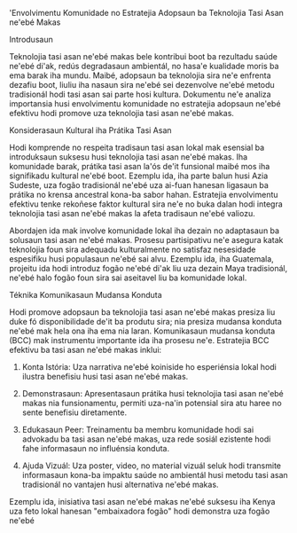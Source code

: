 'Envolvimentu Komunidade no Estratejia Adopsaun ba Teknolojia Tasi Asan ne'ebé Makas

Introdusaun

Teknolojia tasi asan ne'ebé makas bele kontribui boot ba rezultadu saúde ne'ebé di'ak, redús degradasaun ambientál, no hasa'e kualidade moris ba ema barak iha mundu. Maibé, adopsaun ba teknolojia sira ne'e enfrenta dezafiu boot, liuliu iha nasaun sira ne'ebé sei dezenvolve ne'ebé metodu tradisionál hodi tasi asan sai parte hosi kultura. Dokumentu ne'e analiza importansia husi envolvimentu komunidade no estratejia adopsaun ne'ebé efektivu hodi promove uza teknolojia tasi asan ne'ebé makas.

Konsiderasaun Kultural iha Prátika Tasi Asan

Hodi komprende no respeita tradisaun tasi asan lokal mak esensial ba introduksaun suksesu husi teknolojia tasi asan ne'ebé makas. Iha komunidade barak, prátika tasi asan la'ós de'it funsional maibé mos iha signifikadu kultural ne'ebé boot. Ezemplu ida, iha parte balun husi Azia Sudeste, uza fogão tradisionál ne'ebé uza ai-fuan hanesan ligasaun ba prátika no krensa ancestral kona-ba sabor hahan. Estratejia envolvimentu efektivu tenke rekoñese faktor kultural sira ne'e no buka dalan hodi integra teknolojia tasi asan ne'ebé makas la afeta tradisaun ne'ebé valiozu.

Abordajen ida mak involve komunidade lokal iha dezain no adaptasaun ba solusaun tasi asan ne'ebé makas. Prosesu partisipativu ne'e asegura katak teknolojia foun sira adequadu kulturalmente no satisfaz nesesidade espesifiku husi populasaun ne'ebé sai alvu. Ezemplu ida, iha Guatemala, projeitu ida hodi introduz fogão ne'ebé di'ak liu uza dezain Maya tradisionál, ne'ebé halo fogão foun sira sai aseitavel liu ba komunidade lokal.

Téknika Komunikasaun Mudansa Konduta

Hodi promove adopsaun ba teknolojia tasi asan ne'ebé makas presiza liu duke fó disponibilidade de'it ba produtu sira; nia presiza mudansa konduta ne'ebé mak hela ona iha ema nia laran. Komunikasaun mudansa konduta (BCC) mak instrumentu importante ida iha prosesu ne'e. Estratejia BCC efektivu ba tasi asan ne'ebé makas inklui:

1. Konta Istória: Uza narrativa ne'ebé koiniside ho esperiénsia lokal hodi ilustra benefisiu husi tasi asan ne'ebé makas.

2. Demonstrasaun: Apresentasaun prátika husi teknolojia tasi asan ne'ebé makas nia funsionamentu, permiti uza-na'in potensial sira atu haree no sente benefisiu diretamente.

3. Edukasaun Peer: Treinamentu ba membru komunidade hodi sai advokadu ba tasi asan ne'ebé makas, uza rede sosiál ezistente hodi fahe informasaun no influénsia konduta.

4. Ajuda Vizuál: Uza poster, video, no material vizuál seluk hodi transmite informasaun kona-ba impaktu saúde no ambientál husi metodu tasi asan tradisionál no vantajen husi alternativa ne'ebé makas.

Ezemplu ida, inisiativa tasi asan ne'ebé makas ne'ebé suksesu iha Kenya uza feto lokal hanesan "embaixadora fogão" hodi demonstra uza fogão ne'ebé